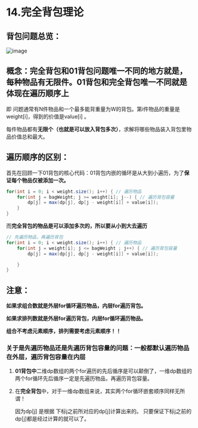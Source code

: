 # 14.完全背包理论

## 背包问题总览：
![image](https://user-images.githubusercontent.com/82756242/156322105-da15ff05-b313-45a5-a7c6-f78b6d6586b5.png)


## 概念：完全背包和01背包问题唯一不同的地方就是，每种物品有无限件。01背包和完全背包唯一不同就是体现在遍历顺序上

即 问题通常有N件物品和一个最多能背重量为W的背包。第i件物品的重量是weight[i]，得到的价值是value[i] 。

每件物品都有**无限个（也就是可以放入背包多次）**，求解将哪些物品装入背包里物品价值总和最大。

## 遍历顺序的区别：

首先在回顾一下01背包的核心代码：01背包内嵌的循环是从大到小遍历，为了**保证每个物品仅被添加一次。**
```java
for(int i = 0; i < weight.size(); i++) { // 遍历物品
    for(int j = bagWeight; j >= weight[i]; j--) { // 遍历背包容量
        dp[j] = max(dp[j], dp[j - weight[i]] + value[i]);
    }
}
```

而**完全背包的物品是可以添加多次的，所以要从小到大去遍历**
```java
// 先遍历物品，再遍历背包
for(int i = 0; i < weight.size(); i++) { // 遍历物品
    for(int j = weight[i]; j <= bagWeight ; j++) { // 遍历背包容量
        dp[j] = max(dp[j], dp[j - weight[i]] + value[i]);

    }
}
```

## **注意：**

**如果求组合数就是外层for循环遍历物品，内层for遍历背包。**

**如果求排列数就是外层for遍历背包，内层for循环遍历物品。**

**组合不考虑元素顺序，排列需要考虑元素顺序！！**

  ### 关于是先遍历物品还是先遍历背包容量的问题：一般都默认遍历物品在外层，遍历背包容量在内层
  
  1. **01背包中**二维dp数组的两个for遍历的先后循序是可以颠倒了，一维dp数组的两个for循环先后循序一定是先遍历物品，再遍历背包容量。

  2. 在**完全背包**中，对于一维dp数组来说，其实两个for循环嵌套顺序同样无所谓！

      因为dp[j] 是根据 下标j之前所对应的dp[j]计算出来的。 只要保证下标j之前的dp[j]都是经过计算的就可以了。

